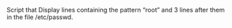 Script that Display lines containing the pattern “root” and 3 lines after them in the file /etc/passwd.
